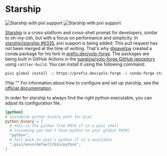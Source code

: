 
# Starship

![Starship with pixi support](../assets/starship-light.png#only-light)
![Starship with pixi support](../assets/starship-dark.png#only-dark)

[Starship](https://starship.rs) is a cross-platform and cross-shell prompt for developers, similar to oh-my-zsh, but with a focus on performance and simplicity.
In [starship/starship #6335](https://github.com/starship/starship/pull/6335), pixi support is being added.
This pull request has not been merged at the time of writing.
That's why [@pavelzw](https://github.com/pavelzw) created a conda package for his fork in [prefix.dev/yolo-forge](https://prefix.dev/channels/yolo-forge).
The packages are being built in GitHub Actions in the [pavelzw/yolo-forge GitHub repository](https://github.com/pavelzw/yolo-forge) using `rattler-build`.
You can install it using the following command:

```bash
pixi global install -c https://prefix.dev/yolo-forge -c conda-forge starship-fork-pavelzw
```

!!!tip ""
    For information about how to configure and set up starship, see the [official documentation](https://starship.rs).

In order for starship to always find the right python executable, you can adjust its configuration file.

```toml title="~/.config/starship.toml"
[python]
# customize python binary path for pixi
python_binary = [
  # this is the python from PATH if in a pixi shell
  # (assuming you don't have python on your global PATH)
  "python",
  # fall back to pixi's python if it's available
  ".pixi/envs/default/bin/python",
]
```
